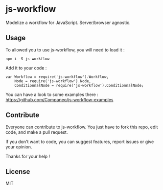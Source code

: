 # js-workflow

Modelize a workflow for JavaScript. Server/browser agnostic.

## Usage

To allowed you to use js-workflow, you will need to load it :

`
npm i -S js-workflow
`

Add it to your code :

```
var Workflow = require('js-workflow').Workflow,
    Node = require('js-workflow').Node,
    ConditionnalNode = require('js-workflow').ConditionnalNode;
```

You can have a look to some examples there : https://github.com/Companeo/js-workflow-examples

## Contribute

Everyone can contribute to js-workflow. You just have to fork this repo, edit code, and make a pull request.

If you don't want to code, you can suggest features, report issues or give your opinion.
 
Thanks for your help !

## License

MIT
